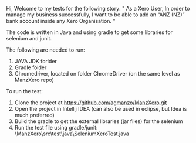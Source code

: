 Hi, Welcome to my tests for the following story:
"
As a Xero User,
In order to manage my business successfully, I want to be able to add an “ANZ (NZ)” bank account inside any Xero Organisation.
"

The code is written in Java and using gradle to get some libraries for selenium and junit. 

The following are needed to run:
1. JAVA JDK forlder
2. Gradle folder 
3. Chromedriver, located on folder ChromeDriver (on the same level as ManzXero repo)

To run the test:
1. Clone the project at https://github.com/agmanzo/ManzXero.git
2. Open the project in Intellij IDEA (can also be used in eclipse, but Idea is much preferred)
3. Build the gradle to get the external libraries (jar files) for the selenium
4. Run the test file using gradle/junit:
\ManzXero\src\test\java\SeleniumXeroTest.java


